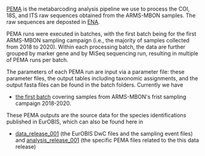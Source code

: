 [PEMA](https://github.com/hariszaf/pema) is the metabarcoding analysis pipeline we use to process the COI, 18S, and ITS raw sequences obtained from the ARMS-MBON samples. The raw sequences are deposted in [ENA](https://www.ebi.ac.uk/ena/browser/home). 

PEMA runs were executed in batches, with the first batch being for the first ARMS-MBON sampling campaign (i.e., the majority of samples collected from 2018 to 2020). Within each processing batch, the data are further grouped by marker gene and by MiSeq sequencing run, resulting in multiple of PEMA runs per batch. 

The parameters of each PEMA run are input via a parameter file: these parameter files, the output tables including taxonomic assignments, and the output fasta files can be found in the batch folders. Currently we have 
  * [the first batch](https://github.com/arms-mbon/data_workspace/tree/main/analysis_data/from_pema/processing_batch1) covering samples from ARMS-MBON's frist sampling campaign 2018-2020. 

These PEMA outputs are the source data for the species identifications published in EurOBIS, which can also be found here in 
  * [data_release_001](https://github.com/arms-mbon/data_release_001) (the EurOBIS DwC files and the sampling event files) and [analysis_release_001](https://github.com/arms-mbon/analysis_release_001) (the specific PEMA files related to the this data release)
  
